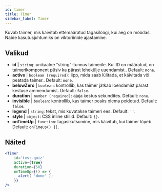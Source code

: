 ```yaml
---
id: timer 
title: Timer
sidebar_label: Timer
---
```


Kuvab taimer, mis käivitab ettemääratud tagasilöögi, kui aeg on möödas. Näide kasutusjuhtumiks on viktoriinide ajastamine.

## Valikud

* __id__ | `string`: unikaalne "string"-tunnus taimerile. Kui ID on määratud, on taimerikomponent püsiv ka pärast lehekülje uuendamist.. Default: `none`.
* __active__ | `boolean (required)`: lipp, mida saab lülitada, et käivitada või peatada taimer.. Default: `none`.
* __belowZero__ | `boolean`: kontrollib, kas taimer jätkab loendamist pärast kestuse ammendumist. Default: `false`.
* __duration__ | `number (required)`: ajaja kestus sekundites. Default: `none`.
* __invisible__ | `boolean`: kontrollib, kas taimer peaks olema peidetud. Default: `false`.
* __legend__ | `string`: tekst, mis kuvatakse taimeri ees. Default: `''`.
* __style__ | `object`: CSS inline stiilid. Default: `{}`.
* __onTimeUp__ | `function`: tagasikutsumine, mis käivitub, kui taimer lõpeb. Default: `onTimeUp() {}`.


## Näited

```jsx live
<Timer 
    id='test-quiz'
    active={true} 
    duration={50} 
    onTimeUp={() => {
      alert( 'done' );
    }}
/>
```


